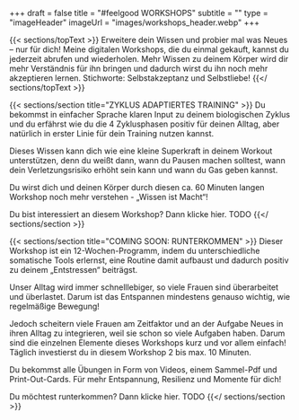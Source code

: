 +++
draft = false
title = "#feelgood WORKSHOPS"
subtitle = ""
type = "imageHeader"
imageUrl = "images/workshops_header.webp"
+++

{{< sections/topText >}}
Erweitere dein Wissen und probier mal was Neues – nur für dich! Meine digitalen Workshops, die du einmal gekauft, kannst du jederzeit abrufen und wiederholen. Mehr Wissen zu deinem Körper wird dir mehr Verständnis für ihn bringen und dadurch wirst du ihn noch mehr akzeptieren lernen. Stichworte: Selbstakzeptanz und Selbstliebe!
{{</ sections/topText >}}

{{< sections/section title="ZYKLUS ADAPTIERTES TRAINING" >}}
Du bekommst in einfacher Sprache klaren Input zu deinem biologischen Zyklus und du erfährst wie du die 4 Zyklusphasen positiv für deinen Alltag, aber natürlich in erster Linie für dein Training nutzen kannst.

Dieses Wissen kann dich wie eine kleine Superkraft in deinem Workout unterstützen, denn du weißt dann, wann du Pausen machen solltest, wann dein Verletzungsrisiko erhöht sein kann und wann du Gas geben kannst. 

Du wirst dich und deinen Körper durch diesen ca. 60 Minuten langen Workshop noch mehr verstehen - „Wissen ist Macht“!

Du bist interessiert an diesem Workshop? Dann klicke hier. TODO
{{</ sections/section >}}

{{< sections/section title="COMING SOON: RUNTERKOMMEN" >}}
Dieser Workshop ist ein 12-Wochen-Programm, indem du unterschiedliche somatische Tools erlernst, eine Routine damit aufbaust und dadurch positiv zu deinem „Entstressen“ beiträgst.

Unser Alltag wird immer schnelllebiger, so viele Frauen sind überarbeitet und überlastet. Darum ist das Entspannen mindestens genauso wichtig, wie regelmäßige Bewegung! 

Jedoch scheitern viele Frauen am Zeitfaktor und an der Aufgabe Neues in ihren Alltag zu integrieren, weil sie schon so viele Aufgaben haben. Darum sind die einzelnen Elemente dieses Workshops kurz und vor allem einfach! Täglich investierst du in diesem Workshop 2 bis max. 10 Minuten.

Du bekommst alle Übungen in Form von Videos, einem Sammel-Pdf und Print-Out-Cards. Für mehr Entspannung, Resilienz und Momente für dich!

Du möchtest runterkommen? Dann klicke hier. TODO
{{</ sections/section >}}